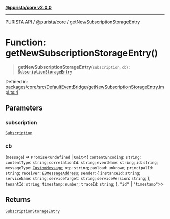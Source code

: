 [**@purista/core v2.0.0**](../README.md)

***

[PURISTA API](../../../packages.md) / [@purista/core](../README.md) / getNewSubscriptionStorageEntry

# Function: getNewSubscriptionStorageEntry()

> **getNewSubscriptionStorageEntry**(`subscription`, `cb`): [`SubscriptionStorageEntry`](../type-aliases/SubscriptionStorageEntry.md)

Defined in: [packages/core/src/DefaultEventBridge/getNewSubscriptionStorageEntry.impl.ts:4](https://github.com/puristajs/purista/blob/master/packages/core/src/DefaultEventBridge/getNewSubscriptionStorageEntry.impl.ts#L4)

## Parameters

### subscription

[`Subscription`](../type-aliases/Subscription.md)

### cb

(`message`) => `Promise`\<`undefined` \| `Omit`\<\{ `contentEncoding`: `string`; `contentType`: `string`; `correlationId`: `string`; `eventName`: `string`; `id`: `string`; `messageType`: [`CustomMessage`](../enumerations/EBMessageType.md#custommessage); `otp`: `string`; `payload`: `unknown`; `principalId`: `string`; `receiver`: [`EBMessageAddress`](../type-aliases/EBMessageAddress.md); `sender`: \{ `instanceId`: `string`; `serviceName`: `string`; `serviceTarget`: `string`; `serviceVersion`: `string`; \}; `tenantId`: `string`; `timestamp`: `number`; `traceId`: `string`; \}, `"id"` \| `"timestamp"`\>\>

## Returns

[`SubscriptionStorageEntry`](../type-aliases/SubscriptionStorageEntry.md)
